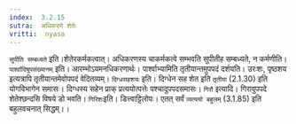 ```yaml
---
index:  3.2.15
sutra:  अधिकरणे शेतेः
vritti:  nyasa
---
```


`सुपीति सम्बध्यते` इति।शेतेरकर्मकत्वात्। अधिकरणस्य चाकर्मकत्वे सम्भवति सुपीतीह सम्बध्यते, न कर्मणीति।
`पार्श्वादिषूपसंख्यानम्` इति। आरम्भोऽयमनधिकरणार्थः। पार्श्वाभ्यामिति तृतीयान्तमुपपदं दर्शयति। उरःशः, पृष्ठशय इत्यत्रापि तृतीयान्तमेवोपपदं वेदितव्यम्।
`दिग्धसहशयः` इति। दिग्धेन सह शेत इति `तृतीया` (2.1.30) इति योगविभागेन समासः। दिग्धस्य सहेन प्राक् प्रत्ययोत्पत्तेः पश्चादुपपदसमासः।
`गिरौ` इत्यादि। गिरावुपपदे शेतेश्छन्दसि विषये डो भवति। `गिरिशः`इति। डित्त्वाट्टिलोपः। एतत् सर्वं `व्यत्ययो बहुलम्` (3.1.85) इति बहुलवचनात् सिद्धम्।।

